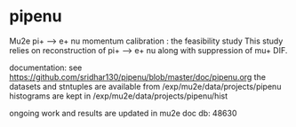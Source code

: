 # pipenu

Mu2e pi+ --> e+ nu momentum calibration : the feasibility study 
This study relies on reconstruction of pi+ --> e+ nu along with suppression of mu+ DIF.

documentation: see https://github.com/sridhar130/pipenu/blob/master/doc/pipenu.org
the datasets and stntuples are available from /exp/mu2e/data/projects/pipenu
histograms are kept in /exp/mu2e/data/projects/pipenu/hist

ongoing work and results are updated in mu2e doc db: 48630



